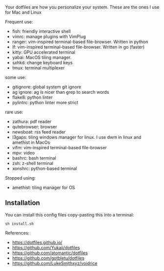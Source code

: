Your dotfiles are how you personalize your system. These are the ones I use for Mac and Linux

Frequent use:

- fish: friendly interactive shell
- vimrc: manage plugins with VimPlug
- ranger: vim-inspired terminal-based file-browser. Written in python
- lf: vim-inspired terminal-based file-browser. Written in go (faster)
- kitty: GPU accelerated terminal
- yabai: MacOS tiling manager.
- sxhkd: change keyboard keys
- tmux: terminal multiplexer

some use:

- gitignore: global system git ignore
- ag ignore: ag is nicer than grep to search words
- flake8: python linter
- pylintrc: python linter more strict

rare use:

- zathura: pdf reader
- qutebrowser: browser
- newsboat: rss feed reader
- i3gaps: tiling windows manager for linux. I use dwm in linux and amethist in MacOs
- vifm: vim-inspired terminal-based file-browser
- mpv: video
- bashrc: bash terminal
- zsh: z-shell terminal
- xonshrc: python-based terminal

Stopped using:

- amethist: tiling manager for OS

## Installation

You can install this config files copy-pasting this into a terminal:

```
sh install.sh
```

References:

- https://dotfiles.github.io/
- https://github.com/Yukaii/dotfiles
- https://github.com/atomantic/dotfiles
- https://github.com/gotbletu/dotfiles
- https://github.com/LukeSmithxyz/voidrice
